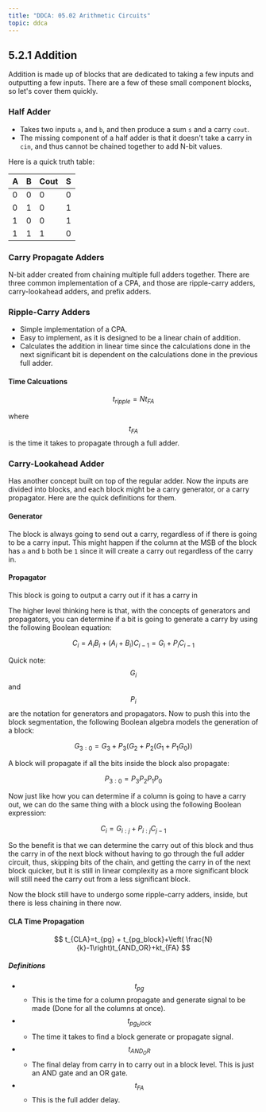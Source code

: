```yaml
---
title: "DDCA: 05.02 Arithmetic Circuits"
topic: ddca
---
```

## 5.2.1 Addition

Addition is made up of blocks that are dedicated to taking a few inputs and outputting a few inputs. There are a few of these small component blocks, so let's cover them quickly.

### Half Adder

- Takes two inputs `a`, and `b`, and then produce a sum `s` and a carry `cout`.
- The missing component of a half adder is that it doesn't take a carry in `cin`, and thus cannot be chained together to add N-bit values.

Here is a quick truth table:

| A | B | Cout | S |
| --- | --- | --- | --- |
| 0 | 0 | 0 | 0 |
| 0 | 1 | 0 | 1 |
| 1 | 0 | 0 | 1 |
| 1 | 1 | 1 | 0 |

### Carry Propagate Adders

N-bit adder created from chaining multiple full adders together. There are three common implementation of a CPA, and those are ripple-carry adders, carry-lookahead adders, and prefix adders.

### Ripple-Carry Adders

- Simple implementation of a CPA.
- Easy to implement, as it is designed to be a linear chain of addition.
- Calculates the addition in linear time since the calculations done in the next significant bit is dependent on the calculations done in the previous full adder.

#### Time Calcuations

$$
t_{ripple} = Nt_{FA}
$$

where $$t_{FA}$$ is the time it takes to propagate through a full adder.

### Carry-Lookahead Adder

Has another concept built on top of the regular adder. Now the inputs are divided into blocks, and each block might be a carry generator, or a carry propagator. Here are the quick definitions for them.

#### Generator

The block is always going to send out a carry, regardless of if there is going to be a carry input. This might happen if the column at the MSB of the block has `a` and `b` both be `1` since it will create a carry out regardless of the carry in.

#### Propagator

This block is going to output a carry out if it has a carry in

The higher level thinking here is that, with the concepts of generators and propagators, you can determine if a bit is going to generate a carry by using the following Boolean equation:

$$
C_i = A_iB_i + \left( A_i + B_i\right)C_{i-1} = G_i + P_iC_{i-1}
$$

Quick note: $$G_i$$ and $$P_i$$ are the notation for generators and propagators. Now to push this into the block segmentation, the following Boolean algebra models the generation of a block:

$$
G_{3:0} = G_3 + P_3\left( G_2 + P_2\left( G_1 + P_1G_0\right)\right)
$$

A block will propagate if all the bits inside the block also propagate:

$$
P_{3:0} = P_3P_2P_1P_0
$$

Now just like how you can determine if a column is going to have a carry out, we can do the same thing with a block using the following Boolean expression:

$$
C_i = G_{i:j} + P_{i:j}C_{j-1}
$$

So the benefit is that we can determine the carry out of this block and thus the carry in of the next block without having to go through the full adder circuit, thus, skipping bits of the chain, and getting the carry in of the next block quicker, but it is still in linear complexity as a more significant block will still need the carry out from a less significant block.

Now the block still have to undergo some ripple-carry adders, inside, but there is less chaining in there now.

#### CLA Time Propagation

$$
t_{CLA}=t_{pg} + t_{pg_block}+\left( \frac{N}{k}-1\right)t_{AND_OR}+kt_{FA}
$$

##### Definitions
- $$t_{pg}$$
  - This is the time for a column propagate and generate signal to be made (Done for all the columns at once).
- $$t_{pg_block}$$
  - The time it takes to find a block generate or propagate signal.
- $$t_{AND_OR}$$
  - The final delay from carry in to carry out in a block level. This is just an AND gate and an OR gate.
- $$t_{FA}$$
  - This is the full adder delay.
